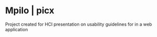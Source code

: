 # Mpilo | picx

Project created for HCI presentation on usability guidelines for in a web application
